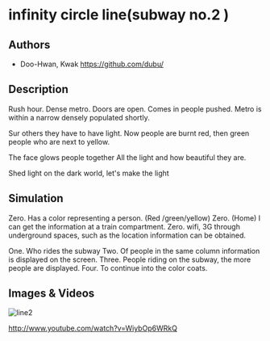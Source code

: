 # infinity circle line(subway no.2 )

## Authors
- Doo-Hwan, Kwak  https://github.com/dubu/

## Description

Rush hour. Dense metro.
Doors are open. Comes in people pushed.
Metro is within a narrow densely populated shortly.

Sur others they have to have light.
Now people are burnt red, then green people who are next to yellow.

The face glows people together
All the light and how beautiful they are.

Shed light on the dark world, let's make the light

## Simulation
Zero. Has a color representing a person. (Red /green/yellow)
Zero. (Home) I can get the information at a train compartment.
Zero. wifi, 3G through underground spaces, such as the location information can be obtained.

One. Who rides the subway
Two. Of people in the same column information is displayed on the screen.
Three. People riding on the subway, the more people are displayed.
Four. To continue into the color coats.

## Images & Videos

![line2](../project_images/Screenshot_2014-03-23-14-23-01.png?raw=true "subline2")

http://www.youtube.com/watch?v=WiybOp6WRkQ
